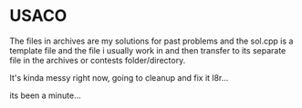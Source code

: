 # USACO
The files in archives are my solutions for past problems and the sol.cpp is a template file and the file i usually work in and then transfer to its separate file in the archives or contests folder/directory.

It's kinda messy right now, going to cleanup and fix it l8r... 

its been a minute... 

